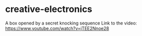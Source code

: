 # creative-electronics
 A box opened by a secret knocking sequence
Link to the video: https://www.youtube.com/watch?v=jTEE2Nnoe28 